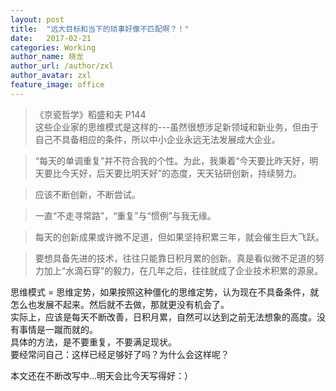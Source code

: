 ```yaml
---
layout: post
title:  "远大目标和当下的琐事好像不匹配啊？！"
date:   2017-02-21
categories: Working
author_name: 晓龙
author_url: /author/zxl
author_avatar: zxl
feature_image: office
---
```

>《京瓷哲学》稻盛和夫 P144  
> 这些企业家的思维模式是这样的---虽然很想涉足新领域和新业务，但由于自己不具备相应的条件，所以中小企业永远无法发展成大企业。

> “每天的单调重复”并不符合我的个性。为此，我秉着“今天要比昨天好，明天要比今天好，后天要比明天好”的态度，天天钻研创新，持续努力。

> 应该不断创新，不断尝试。

> 一直“不走寻常路”，“重复”与“惯例”与我无缘。

> 每天的创新成果或许微不足道，但如果坚持积累三年，就会催生巨大飞跃。

> 要想具备先进的技术，往往只能靠日积月累的创新。真是看似微不足道的努力加上“水滴石穿”的毅力，在几年之后，往往就成了企业技术积累的源泉。

   思维模式 = 思维定势，如果按照这种僵化的思维定势，认为现在不具备条件，就怎么也发展不起来。然后就不去做，那就更没有机会了。  
   实际上，应该是每天不断改善，日积月累，自然可以达到之前无法想象的高度。没有事情是一蹴而就的。  
   具体的方法，是不要重复，不要满足现状。  
   要经常问自己：这样已经足够好了吗？为什么会这样呢？  
  
本文还在不断改写中...明天会比今天写得好：）



